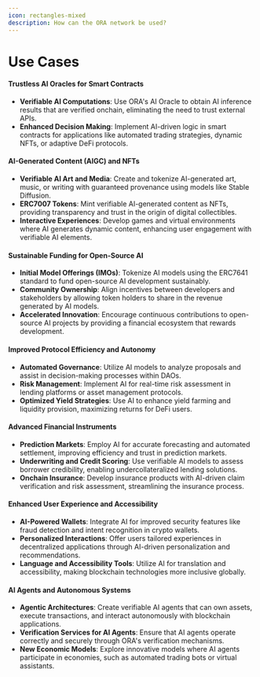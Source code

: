 ```yaml
---
icon: rectangles-mixed
description: How can the ORA network be used?
---
```


# Use Cases

#### **Trustless AI Oracles for Smart Contracts**

* **Verifiable AI Computations**: Use ORA's AI Oracle to obtain AI inference results that are verified onchain, eliminating the need to trust external APIs.
* **Enhanced Decision Making**: Implement AI-driven logic in smart contracts for applications like automated trading strategies, dynamic NFTs, or adaptive DeFi protocols.

#### **AI-Generated Content (AIGC) and NFTs**

* **Verifiable AI Art and Media**: Create and tokenize AI-generated art, music, or writing with guaranteed provenance using models like Stable Diffusion.
* **ERC7007 Tokens**: Mint verifiable AI-generated content as NFTs, providing transparency and trust in the origin of digital collectibles.
* **Interactive Experiences**: Develop games and virtual environments where AI generates dynamic content, enhancing user engagement with verifiable AI elements.

#### **Sustainable Funding for Open-Source AI**

* **Initial Model Offerings (IMOs)**: Tokenize AI models using the ERC7641 standard to fund open-source AI development sustainably.
* **Community Ownership**: Align incentives between developers and stakeholders by allowing token holders to share in the revenue generated by AI models.
* **Accelerated Innovation**: Encourage continuous contributions to open-source AI projects by providing a financial ecosystem that rewards development.

#### **Improved Protocol Efficiency and Autonomy**

* **Automated Governance**: Utilize AI models to analyze proposals and assist in decision-making processes within DAOs.
* **Risk Management**: Implement AI for real-time risk assessment in lending platforms or asset management protocols.
* **Optimized Yield Strategies**: Use AI to enhance yield farming and liquidity provision, maximizing returns for DeFi users.

#### **Advanced Financial Instruments**

* **Prediction Markets**: Employ AI for accurate forecasting and automated settlement, improving efficiency and trust in prediction markets.
* **Underwriting and Credit Scoring**: Use verifiable AI models to assess borrower credibility, enabling undercollateralized lending solutions.
* **Onchain Insurance**: Develop insurance products with AI-driven claim verification and risk assessment, streamlining the insurance process.

#### **Enhanced User Experience and Accessibility**

* **AI-Powered Wallets**: Integrate AI for improved security features like fraud detection and intent recognition in crypto wallets.
* **Personalized Interactions**: Offer users tailored experiences in decentralized applications through AI-driven personalization and recommendations.
* **Language and Accessibility Tools**: Utilize AI for translation and accessibility, making blockchain technologies more inclusive globally.

#### **AI Agents and Autonomous Systems**

* **Agentic Architectures**: Create verifiable AI agents that can own assets, execute transactions, and interact autonomously with blockchain applications.
* **Verification Services for AI Agents**: Ensure that AI agents operate correctly and securely through ORA's verification mechanisms.
* **New Economic Models**: Explore innovative models where AI agents participate in economies, such as automated trading bots or virtual assistants.
